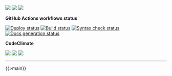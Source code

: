 ![](https://img.shields.io/github/package-json/v/kaskadi/set-amz-stocks)
![](https://img.shields.io/badge/code--style-standard-blue)
![](https://img.shields.io/github/license/kaskadi/set-amz-stocks?color=blue)

**GitHub Actions workflows status**

[![Deploy status](https://img.shields.io/github/workflow/status/kaskadi/set-amz-stocks/deploy?label=deployed&logo=Amazon%20AWS)](https://github.com/kaskadi/set-amz-stocks/actions?query=workflow%3Adeploy)
[![Build status](https://img.shields.io/github/workflow/status/kaskadi/set-amz-stocks/build?label=build&logo=mocha)](https://github.com/kaskadi/set-amz-stocks/actions?query=workflow%3Abuild)
[![Syntax check status](https://img.shields.io/github/workflow/status/kaskadi/set-amz-stocks/syntax-check?label=syntax-check&logo=serverless)](https://github.com/kaskadi/set-amz-stocks/actions?query=workflow%3Asyntax-check)
[![Docs generation status](https://img.shields.io/github/workflow/status/kaskadi/set-amz-stocks/generate-docs?label=docs&logo=read-the-docs)](https://github.com/kaskadi/set-amz-stocks/actions?query=workflow%3Agenerate-docs)

**CodeClimate**

[![](https://img.shields.io/codeclimate/maintainability/kaskadi/set-amz-stocks?label=maintainability&logo=Code%20Climate)](https://codeclimate.com/github/kaskadi/set-amz-stocks)
[![](https://img.shields.io/codeclimate/tech-debt/kaskadi/set-amz-stocks?label=technical%20debt&logo=Code%20Climate)](https://codeclimate.com/github/kaskadi/set-amz-stocks)
[![](https://img.shields.io/codeclimate/coverage/kaskadi/set-amz-stocks?label=test%20coverage&logo=Code%20Climate)](https://codeclimate.com/github/kaskadi/set-amz-stocks)

<!-- You can add badges inside of this section if you'd like -->

****

<!-- automatically generated documentation will be placed in here -->
{{>main}}
<!-- automatically generated documentation will be placed in here -->

<!-- You can customize this template as you'd like! -->
